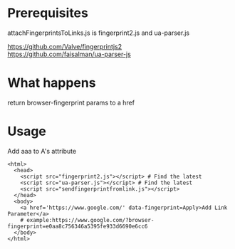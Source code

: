 # Prerequisites
attachFingerprintsToLinks.js is fingerprint2.js and ua-parser.js  

https://github.com/Valve/fingerprintjs2  
https://github.com/faisalman/ua-parser-js  

# What happens
return browser-fingerprint params to a href

# Usage
Add aaa to A's attribute
```
<html>
  <head>
    <script src="fingerprint2.js"></script> # Find the latest
    <script src="ua-parser.js"></script> # Find the latest
    <script src="sendfingerprintfromlink.js"></script>
  </head>
  <body>
    <a href='https://www.google.com/' data-fingerprint=Apply>Add Link Parameter</a>
    # example:https://www.google.com/?browser-fingerprint=e0aa8c756346a5395fe933d6690e6cc6
  </body>
</html>
```
